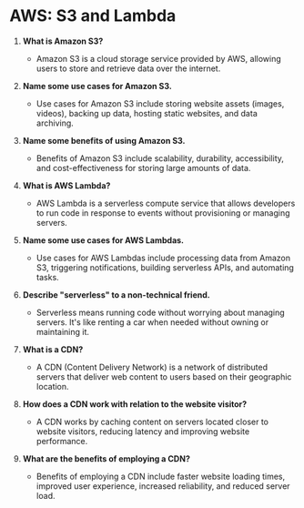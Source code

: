# AWS: S3 and Lambda

1. **What is Amazon S3?**
   - Amazon S3 is a cloud storage service provided by AWS, allowing users to store and retrieve data over the internet.

2. **Name some use cases for Amazon S3.**
   - Use cases for Amazon S3 include storing website assets (images, videos), backing up data, hosting static websites, and data archiving.

3. **Name some benefits of using Amazon S3.**
   - Benefits of Amazon S3 include scalability, durability, accessibility, and cost-effectiveness for storing large amounts of data.

4. **What is AWS Lambda?**
   - AWS Lambda is a serverless compute service that allows developers to run code in response to events without provisioning or managing servers.

5. **Name some use cases for AWS Lambdas.**
   - Use cases for AWS Lambdas include processing data from Amazon S3, triggering notifications, building serverless APIs, and automating tasks.

6. **Describe "serverless" to a non-technical friend.**
   - Serverless means running code without worrying about managing servers. It's like renting a car when needed without owning or maintaining it.

7. **What is a CDN?**
   - A CDN (Content Delivery Network) is a network of distributed servers that deliver web content to users based on their geographic location.

8. **How does a CDN work with relation to the website visitor?**
   - A CDN works by caching content on servers located closer to website visitors, reducing latency and improving website performance.

9. **What are the benefits of employing a CDN?**
   - Benefits of employing a CDN include faster website loading times, improved user experience, increased reliability, and reduced server load.